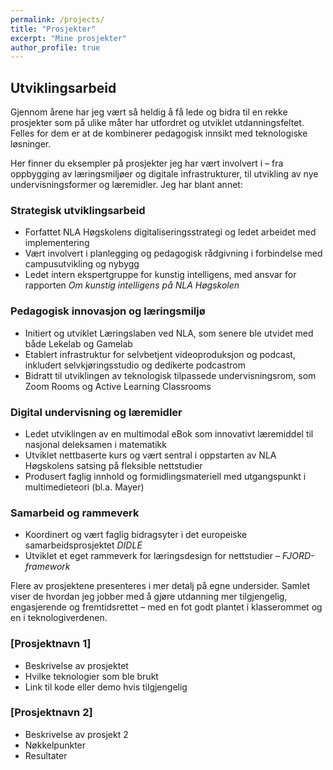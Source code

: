 ```yaml
---
permalink: /projects/
title: "Prosjekter"
excerpt: "Mine prosjekter"
author_profile: true
---
```


## Utviklingsarbeid
Gjennom årene har jeg vært så heldig å få lede og bidra til en rekke prosjekter som på ulike måter har utfordret og utviklet utdanningsfeltet. Felles for dem er at de kombinerer pedagogisk innsikt med teknologiske løsninger.

Her finner du eksempler på prosjekter jeg har vært involvert i – fra oppbygging av læringsmiljøer og digitale infrastrukturer, til utvikling av nye undervisningsformer og læremidler. Jeg har blant annet:

### Strategisk utviklingsarbeid

- Forfattet NLA Høgskolens digitaliseringsstrategi og ledet arbeidet med implementering  
- Vært involvert i planlegging og pedagogisk rådgivning i forbindelse med campusutvikling og nybygg  
- Ledet intern ekspertgruppe for kunstig intelligens, med ansvar for rapporten *Om kunstig intelligens på NLA Høgskolen*  

### Pedagogisk innovasjon og læringsmiljø

- Initiert og utviklet Læringslaben ved NLA, som senere ble utvidet med både Lekelab og Gamelab  
- Etablert infrastruktur for selvbetjent videoproduksjon og podcast, inkludert selvkjøringsstudio og dedikerte podcastrom  
- Bidratt til utviklingen av teknologisk tilpassede undervisningsrom, som Zoom Rooms og Active Learning Classrooms  

### Digital undervisning og læremidler

- Ledet utviklingen av en multimodal eBok som innovativt læremiddel til nasjonal deleksamen i matematikk  
- Utviklet nettbaserte kurs og vært sentral i oppstarten av NLA Høgskolens satsing på fleksible nettstudier  
- Produsert faglig innhold og formidlingsmateriell med utgangspunkt i multimedieteori (bl.a. Mayer)  

### Samarbeid og rammeverk

- Koordinert og vært faglig bidragsyter i det europeiske samarbeidsprosjektet *DIDLE*  
- Utviklet et eget rammeverk for læringsdesign for nettstudier – *FJORD-framework*



Flere av prosjektene presenteres i mer detalj på egne undersider. Samlet viser de hvordan jeg jobber med å gjøre utdanning mer tilgjengelig, engasjerende og fremtidsrettet –  med en fot godt plantet i klasserommet og en i teknologiverdenen.


### [Prosjektnavn 1]
* Beskrivelse av prosjektet
* Hvilke teknologier som ble brukt
* Link til kode eller demo hvis tilgjengelig

### [Prosjektnavn 2]
* Beskrivelse av prosjekt 2
* Nøkkelpunkter
* Resultater
